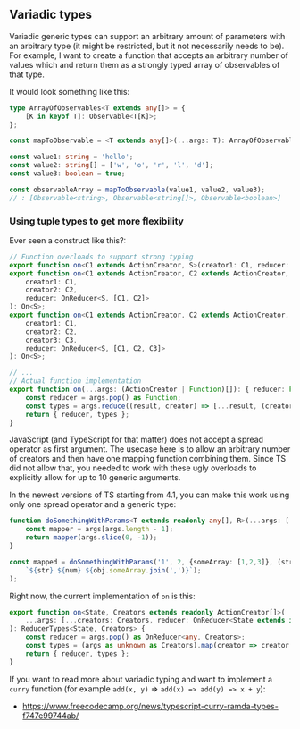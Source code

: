 ## Variadic types

Variadic generic types can support an arbitrary amount of parameters with an arbitrary type (it might be restricted, but it not necessarily needs to be).
For example, I want to create a function that accepts an arbitrary number of values which and return them as a strongly typed array of observables of that type.

It would look something like this:

```ts
type ArrayOfObservables<T extends any[]> = {
    [K in keyof T]: Observable<T[K]>;
};

const mapToObservable = <T extends any[]>(...args: T): ArrayOfObservables<T> => args.map(value => of(value)) as ArrayOfObservables<T>;

const value1: string = 'hello';
const value2: string[] = ['w', 'o', 'r', 'l', 'd'];
const value3: boolean = true;

const observableArray = mapToObservable(value1, value2, value3);
// : [Observable<string>, Observable<string[]>, Observable<boolean>]
```

### Using tuple types to get more flexibility

Ever seen a construct like this?:

```ts
// Function overloads to support strong typing
export function on<C1 extends ActionCreator, S>(creator1: C1, reducer: OnReducer<S, [C1]>): On<S>;
export function on<C1 extends ActionCreator, C2 extends ActionCreator, S>(
    creator1: C1,
    creator2: C2,
    reducer: OnReducer<S, [C1, C2]>
): On<S>;
export function on<C1 extends ActionCreator, C2 extends ActionCreator, C3 extends ActionCreator, S>(
    creator1: C1,
    creator2: C2,
    creator3: C3,
    reducer: OnReducer<S, [C1, C2, C3]>
): On<S>;

// ...
// Actual function implementation
export function on(...args: (ActionCreator | Function)[]): { reducer: Function; types: string[] } {
    const reducer = args.pop() as Function;
    const types = args.reduce((result, creator) => [...result, (creator as ActionCreator).type], [] as string[]);
    return { reducer, types };
}
```

JavaScript (and TypeScript for that matter) does not accept a spread operator as first argument.
The usecase here is to allow an arbitrary number of creators and then have one mapping function combining them.
Since TS did not allow that, you needed to work with these ugly overloads to explicitly allow for up to 10 generic arguments.

In the newest versions of TS starting from 4.1, you can make this work using only one spread operator and a generic type:
```ts
function doSomethingWithParams<T extends readonly any[], R>(...args: [...values: T, mapper: (...args: T) => R]): R {
    const mapper = args[args.length - 1];
    return mapper(args.slice(0, -1));
}

const mapped = doSomethingWithParams('1', 2, {someArray: [1,2,3]}, (str, num, obj) => 
    `${str} ${num} ${obj.someArray.join(',')}`);
);
```


Right now, the current implementation of `on` is this:

```ts
export function on<State, Creators extends readonly ActionCreator[]>(
    ...args: [...creators: Creators, reducer: OnReducer<State extends infer S ? S : never, Creators>]
): ReducerTypes<State, Creators> {
    const reducer = args.pop() as OnReducer<any, Creators>;
    const types = (args as unknown as Creators).map(creator => creator.type) as unknown as ExtractActionTypes<Creators>;
    return { reducer, types };
}
```

If you want to read more about variadic typing and want to implement a `curry` function (for example `add(x, y)` => `add(x) => add(y) => x + y`):

-   https://www.freecodecamp.org/news/typescript-curry-ramda-types-f747e99744ab/
